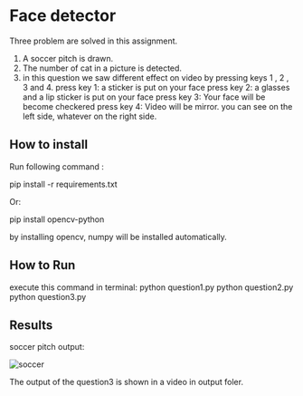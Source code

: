 
# Face detector
Three problem are solved in this assignment.
1. A soccer pitch is drawn.
2. The number of cat in a picture is detected.
3. in this question we saw different effect on video by pressing keys 1 , 2 , 3 and 4.
press key 1:
a sticker is put on your face
press key 2:
a glasses and a lip sticker is put on your face
press key 3:
Your face will be become checkered
press key 4:
Video will be mirror. you can see on the left side, whatever on the right side.



## How to install
Run following command :

pip install -r requirements.txt

Or:

pip install opencv-python

by installing opencv, numpy will be installed automatically.


## How to Run
execute this command in terminal:
python question1.py
python question2.py
python question3.py

## Results

soccer pitch output:

![soccer](https://github.com/javad7189/python-assignment/assets/86910174/382778ae-4956-4da5-b5f3-2a92d67d941a)


The output of the question3 is shown in a video in output foler.
